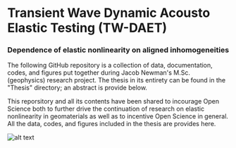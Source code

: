 # Transient Wave Dynamic Acousto Elastic Testing (TW-DAET)
### Dependence of elastic nonlinearity on aligned inhomogeneities
The following GitHub repository is a collection of data, documentation, codes, and figures put together during Jacob Newman's M.Sc. (geophysics) research project. The thesis in its entirety can be found 
in the "Thesis" directory; an abstract is provide below.

This reporsitory and all its contents have been shared to incourage Open Science both to further drive the continuation of research on elastic nonlinearity in geomaterials as well as to incentive Open 
Science in general. All the data, codes, and figures included in the thesis are provides here.

![alt text](https://github.com/jen053/Nonlinearity/Images/Set-up/Orientation_diagrams_Rev3.PNG?raw=true)
